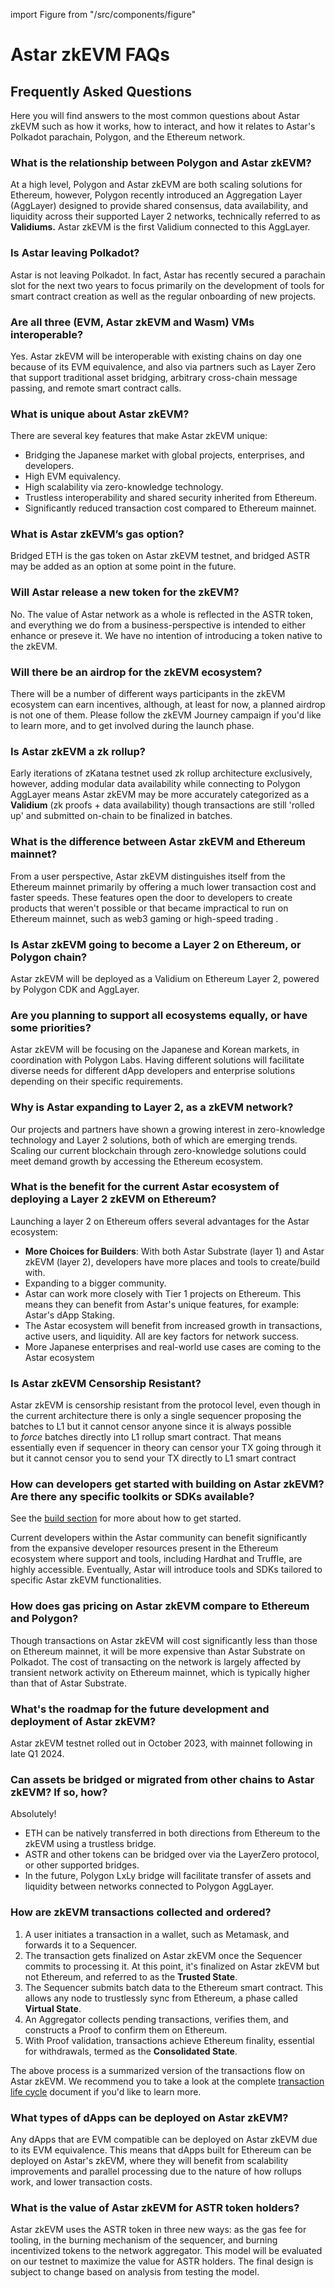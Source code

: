 import Figure from "/src/components/figure"

# Astar zkEVM FAQs

## Frequently Asked Questions

Here you will find answers to the most common questions about Astar zkEVM such as how it works, how to interact, and how it relates to Astar's Polkadot parachain, Polygon, and the Ethereum network.

### What is the relationship between Polygon and Astar zkEVM?
  
At a high level, Polygon and Astar zkEVM are both scaling solutions for Ethereum, however, Polygon recently introduced an Aggregation Layer (AggLayer) designed to provide shared consensus, data availability, and liquidity across their supported Layer 2 networks, technically referred to as **Validiums.** Astar zkEVM is the first Validium connected to this AggLayer. 

### Is Astar leaving Polkadot?

Astar is not leaving Polkadot. In fact, Astar has recently secured a parachain slot for the next two years to focus primarily on the development of tools for smart contract creation as well as the regular onboarding of new projects. 

### Are all three (EVM, Astar zkEVM and Wasm) VMs interoperable?

Yes. Astar zkEVM will be interoperable with existing chains on day one because of its EVM equivalence, and also via partners such as Layer Zero that support traditional asset bridging, arbitrary cross-chain message passing, and remote smart contract calls. 

### What is unique about Astar zkEVM?

There are several key features that make Astar zkEVM unique:
        
- Bridging the Japanese market with global projects, enterprises, and developers.
- High EVM equivalency.
- High scalability via zero-knowledge technology.
- Trustless interoperability and shared security inherited from Ethereum.
- Significantly reduced transaction cost compared to Ethereum mainnet.

### What is Astar zkEVM’s gas option?
        
Bridged ETH is the gas token on Astar zkEVM testnet, and bridged ASTR may be added as an option at some point in the future.

### Will Astar release a new token for the zkEVM?

No. The value of Astar network as a whole is reflected in the ASTR token, and everything we do from a business-perspective is intended to either enhance or preseve it. We have no intention of introducing a token native to the zkEVM.

### Will there be an airdrop for the zkEVM ecosystem?

There will be a number of different ways participants in the zkEVM ecosystem can earn incentives, although, at least for now, a planned airdrop is not one of them. Please follow the zkEVM Journey campaign if you'd like to learn more, and to get involved during the launch phase. 

### Is Astar zkEVM a zk rollup? 
        
Early iterations of zKatana testnet used zk rollup architecture exclusively, however, adding modular data availability while connecting to Polygon AggLayer means Astar zkEVM may be more accurately categorized as a **Validium** (zk proofs + data availability) though transactions are still 'rolled up' and submitted on-chain to be finalized in batches.
        
### What is the difference between Astar zkEVM and Ethereum mainnet?
        
From a user perspective, Astar zkEVM distinguishes itself from the Ethereum mainnet primarily by offering a much lower transaction cost and faster speeds. These features open the door to developers to create products that weren't possible or that became impractical to run on Ethereum mainnet, such as web3 gaming or high-speed trading .
        
### Is Astar zkEVM going to become a Layer 2 on Ethereum, or Polygon chain? 

Astar zkEVM will be deployed as a Validium on Ethereum Layer 2, powered by Polygon CDK and AggLayer.
        
### Are you planning to support all ecosystems equally, or have some priorities?
        
Astar zkEVM will be focusing on the Japanese and Korean markets, in coordination with Polygon Labs. Having different solutions will facilitate diverse needs for different dApp developers and enterprise solutions depending on their specific requirements. 
        
### Why is Astar expanding to Layer 2, as a zkEVM network? 
       
Our projects and partners have shown a growing interest in zero-knowledge technology and Layer 2 solutions, both of which are emerging trends. Scaling our current blockchain through zero-knowledge solutions could meet demand growth by accessing the Ethereum ecosystem.
        
### What is the benefit for the current Astar ecosystem of deploying a Layer 2 zkEVM on Ethereum?
  
Launching a layer 2 on Ethereum offers several advantages for the Astar ecosystem:
        
- **More Choices for Builders**: With both Astar Substrate (layer 1) and Astar zkEVM (layer 2), developers have more places and tools to create/build with.
- Expanding to a bigger community.
- Astar can work more closely with Tier 1 projects on Ethereum. This means they can benefit from Astar's unique features, for example: Astar's dApp Staking.
- The Astar ecosystem will benefit from increased growth in transactions, active users, and liquidity. All are key factors for network success.
- More Japanese enterprises and real-world use cases are coming to the Astar ecosystem

### Is Astar zkEVM Censorship Resistant?

Astar zkEVM is censorship resistant from the protocol level, even though in the current architecture there is only a single sequencer proposing the batches to L1 but it cannot censor anyone since it is always possible to *force* batches directly into L1 rollup smart contract. That means essentially even if sequencer in theory can censor your TX going through it but it cannot censor you to send your TX directly to L1 smart contract
        
### How can developers get started with building on Astar zkEVM? Are there any specific toolkits or SDKs available?

See the [build section](/docs/build/zkEVM/quickstart.md) for more about how to get started.
        
Current developers within the Astar community can benefit significantly from the expansive developer resources present in the Ethereum ecosystem where support and tools, including Hardhat and Truffle, are highly accessible. Eventually, Astar will introduce tools and SDKs tailored to specific Astar zkEVM functionalities.
        
### How does gas pricing on Astar zkEVM compare to Ethereum and Polygon?
        
Though transactions on Astar zkEVM will cost significantly less than those on Ethereum mainnet, it will be more expensive than Astar Substrate on Polkadot. The cost of transacting on the network is largely affected by transient network activity on Ethereum mainnet, which is typically higher than that of Astar Substrate. 
        
### What's the roadmap for the future development and deployment of Astar zkEVM?

Astar zkEVM testnet rolled out in October 2023, with mainnet following in late Q1 2024.
        
### Can assets be bridged or migrated from other chains to Astar zkEVM? If so, how?

Absolutely!

- ETH can be natively transferred in both directions from Ethereum to the zkEVM using a trustless bridge.
- ASTR and other tokens can be bridged over via the LayerZero protocol, or other supported bridges.
- In the future, Polygon LxLy bridge will facilitate transfer of assets and liquidity between networks connected to Polygon AggLayer.

### How are zkEVM transactions collected and ordered?

1. A user initiates a transaction in a wallet, such as Metamask, and forwards it to a Sequencer.
2. The transaction gets finalized on Astar zkEVM once the Sequencer commits to processing it. At this point, it's finalized on Astar zkEVM but not Ethereum, and referred to as the **Trusted State**.
3. The Sequencer submits batch data to the Ethereum smart contract. This allows any node to trustlessly sync from Ethereum, a phase called **Virtual State**.
4. An Aggregator collects pending transactions, verifies them, and constructs a Proof to confirm them on Ethereum.
5. With Proof validation, transactions achieve Ethereum finality, essential for withdrawals, termed as the **Consolidated State**.
       
The above process is a summarized version of the transactions flow on Astar zkEVM. We recommend you to take a look at the complete [transaction life cycle](https://wiki.polygon.technology/docs/zkevm/protocol/l2-transaction-cycle-intro/) document if you'd like to learn more.
        
### What types of dApps can be deployed on Astar zkEVM?

Any dApps that are EVM compatible can be deployed on Astar zkEVM due to its EVM equivalence. This means that dApps built for Ethereum can be deployed on Astar's zkEVM, where they will benefit from scalability improvements and parallel processing due to the nature of how rollups work, and lower transaction costs.
        
### What is the value of Astar zkEVM for ASTR token holders?

Astar zkEVM uses the ASTR token in three new ways: as the gas fee for tooling, in the burning mechanism of the sequencer, and burning incentivized tokens to the network aggregator. This model will be evaluated on our testnet to maximize the value for ASTR holders. The final design is subject to change based on analysis from testing the model.

<Figure caption="Astar zkEVM Value" src={require('./img/astar-zkevm-value.png').default } width="65%" />
        

